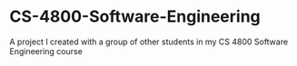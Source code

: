 # CS-4800-Software-Engineering
A project I created with a group of other students in my CS 4800 Software Engineering course
